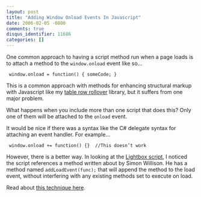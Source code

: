 ```yaml
---
layout: post
title: "Adding Window Onload Events In Javascript"
date: 2006-02-05 -0800
comments: true
disqus_identifier: 11686
categories: []
---
```

One common approach to having a script method run when a page loads is
to attach a method to the `window.onload` event like so...

` window.onload = function() { someCode; }`

This is a common approach with methods for enhancing structural markup
with Javascript like my [table row
rollover](/archive/2006/02/05/AddingMouseOverRowHighlightingToTables.aspx "Table Row Rollover")
library, but it suffers from one major problem.

What happens when you include more than one script that does this? Only
one of them will be attached to the `onload` event.

It would be nice if there was a syntax like the C\# delegate syntax for
attaching an event handler. For example...

` window.onload += function() {}  //This doesn’t work`

However, there is a better way. In looking at the [Lightbox
script](http://www.huddletogether.com/projects/lightbox/ "Lightbox Script"),
I noticed the script references a method written about by Simon
Willison. He has a method named `addLoadEvent(func);` that will append
the method to the load event, without interfering with any existing
methods set to execute on load.

Read about [this technique
here](http://simon.incutio.com/archive/2004/05/26/addLoadEvent "Executing JavaScript on page load").

